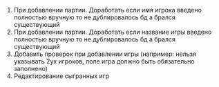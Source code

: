 1. При добавлении партии. Доработать если имя игрока введено полностью вручную то не дублировалось бд
   а брался существующий
2. При добавлении партии. Доработать если название игры введено полностью вручную то не дублировалось бд
   а брался существующий
3. Добавить проверок при добавлении игры (например: нельзя указывать 2ух игроков, поле игра должно быть обязательно заполнено)
4. Редактирование сыгранных игр

